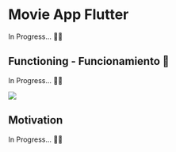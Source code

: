 # Movie App Flutter
In Progress... :rotating_light::construction:

## Functioning - Funcionamiento 🚀
In Progress... :rotating_light::construction:

![](lib/assets/Flutter_Movie_App.gif)
<!-- ![Alt text](https://github.com/TazMania-Git/Flutter_Components/blob/master/assets/Images/Alert_page_1.png) -->

## Motivation
In Progress... :rotating_light::construction:
